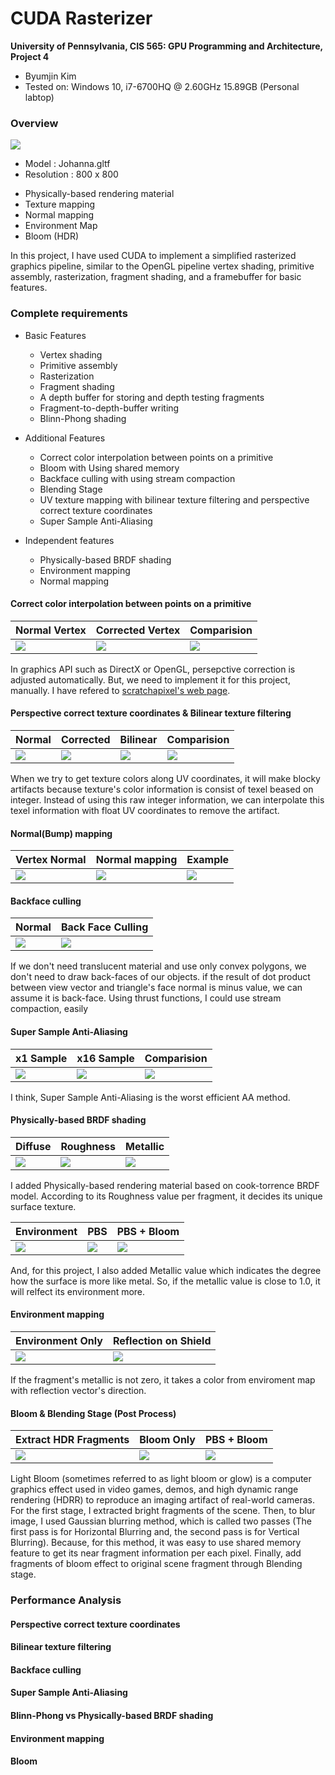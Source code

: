 CUDA Rasterizer
===============

**University of Pennsylvania, CIS 565: GPU Programming and Architecture, Project 4**

* Byumjin Kim
* Tested on: Windows 10, i7-6700HQ @ 2.60GHz 15.89GB (Personal labtop)


### Overview

![](img/cover.gif)

- Model : Johanna.gltf
- Resolution : 800 x 800

* Physically-based rendering material
* Texture mapping
* Normal mapping
* Environment Map
* Bloom (HDR)

In this project, I have used CUDA to implement a simplified rasterized graphics pipeline, similar to the OpenGL pipeline vertex shading, primitive assembly, rasterization, fragment shading, and a framebuffer for basic features.


### Complete requirements

- Basic Features
	- Vertex shading
	- Primitive assembly
	- Rasterization
	- Fragment shading
	- A depth buffer for storing and depth testing fragments
	- Fragment-to-depth-buffer writing
	- Blinn-Phong shading

- Additional Features
	- Correct color interpolation between points on a primitive
	- Bloom with Using shared memory
	- Backface culling with using stream compaction
	- Blending Stage	
	- UV texture mapping with bilinear texture filtering and perspective correct texture coordinates	
	- Super Sample Anti-Aliasing

- Independent features
	- Physically-based BRDF shading
	- Environment mapping
	- Normal mapping


#### Correct color interpolation between points on a primitive

| Normal Vertex | Corrected Vertex | Comparision |
| ----------- | ----------- | ----------- |
| ![](img/Vertex.png) | ![](img/CorrectVertex.png) | ![](img/VertexColor.gif) |

In graphics API such as DirectX or OpenGL, persepctive correction is adjusted automatically.
But, we need to implement it for this project, manually. I have refered to [scratchapixel's web page](http://www.scratchapixel.com/lessons/3d-basic-rendering/rasterization-practical-implementation/perspective-correct-interpolation-vertex-attributes).


#### Perspective correct texture coordinates & Bilinear texture filtering

| Normal | Corrected | Bilinear | Comparision |
| ----------- | ----------- | ----------- | ----------- |
| ![](img/Checker.png) | ![](img/Correction.png) | ![](img/Bilinear.png) | ![](img/ERROR.gif) |

When we try to get texture colors along UV coordinates, it will make blocky artifacts because texture's color information is consist of texel beased on integer.
Instead of using this raw integer information, we can interpolate this texel information with float UV coordinates to remove the artifact.


#### Normal(Bump) mapping

| Vertex Normal | Normal mapping | Example |
| ----------- | ----------- | ----------- |
| ![](img/FlatNormal.png) | ![](img/Normal.png) | ![](img/duck.png) |


#### Backface culling

| Normal | Back Face Culling |
| ----------- | ----------- | 
| ![](img/BackFace.png) | ![](img/BackfaceCulling.png) |

If we don't need translucent material and use only convex polygons, we don't need to draw back-faces of our objects.
if the result of dot product between view vector and triangle's face normal is minus value, we can assume it is back-face.
Using thrust functions, I could use stream compaction, easily


#### Super Sample Anti-Aliasing

|  x1 Sample | x16 Sample | Comparision |
| ----------- | ----------- | ----------- | 
| ![](img/x1.png) | ![](img/x16.png) | ![](img/SSAA.gif) |

I think, Super Sample Anti-Aliasing is the worst efficient AA method. 


#### Physically-based BRDF shading


|  Diffuse |  Roughness | Metallic |
| ----------- | ----------- | ----------- | 
| ![](img/phong_static.png) | ![](img/Roughness.png) | ![](img/Metallic.png)  |

I added Physically-based rendering material based on cook-torrence BRDF model.
According to its Roughness value per fragment, it decides its unique surface texture.


|  Environment |  PBS | PBS + Bloom |
| ----------- | ----------- | ----------- | 
| ![](img/Env.png) | ![](img/PBS_static.png) | ![](img/Bloom_static.png)  |

And, for this project, I also added Metallic value which indicates the degree how the surface is more like metal.
So, if the metallic value is close to 1.0, it will relfect its environment more.


#### Environment mapping

|  Environment Only |  Reflection on Shield |
| ----------- | ----------- |
| ![](img/Env.gif) | ![](img/sheild.gif) |

If the fragment's metallic is not zero, it takes a color from enviroment map with reflection vector's direction.


#### Bloom & Blending Stage (Post Process)

|  Extract HDR Fragments | Bloom Only | PBS + Bloom |
| ----------- | ----------- | ----------- | 
| ![](img/hdr.gif) | ![](img/bloomonly.gif) | ![](img/final.gif) |

Light Bloom (sometimes referred to as light bloom or glow) is a computer graphics effect used in video games, demos, and high dynamic range rendering (HDRR) to reproduce an imaging artifact of real-world cameras. For the first stage, I extracted bright fragments of the scene. Then, to blur image, I used Gaussian blurring method, which is called two passes (The first pass is for Horizontal Blurring and, the second pass is for Vertical Blurring). Because, for this method, it was easy to use shared memory feature to get its near fragment information per each pixel. Finally, add fragments of bloom effect to original scene fragment through Blending stage.



### Performance Analysis

#### Perspective correct texture coordinates

#### Bilinear texture filtering

#### Backface culling

#### Super Sample Anti-Aliasing

#### Blinn-Phong vs Physically-based BRDF shading

#### Environment mapping

#### Bloom